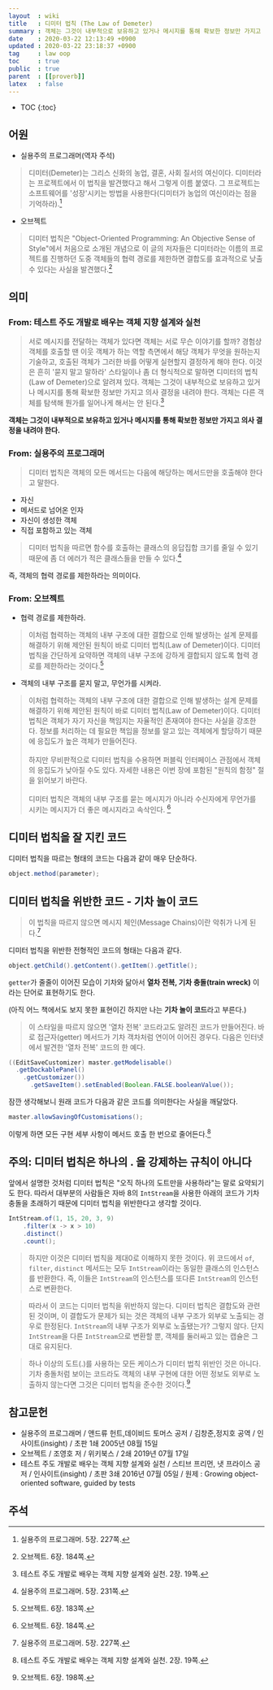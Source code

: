 ```yaml
---
layout  : wiki
title   : 디미터 법칙 (The Law of Demeter)
summary : 객체는 그것이 내부적으로 보유하고 있거나 메시지를 통해 확보한 정보만 가지고 의사 결정을 내려야 한다
date    : 2020-03-22 12:13:49 +0900
updated : 2020-03-22 23:18:37 +0900
tag     : law oop
toc     : true
public  : true
parent  : [[proverb]]
latex   : false
---
```

* TOC
{:toc}

## 어원

- 실용주의 프로그래머(역자 주석)

> 디미터(Demeter)는 그리스 신화의 농업, 결혼, 사회 질서의 여신이다.
디미터라는 프로젝트에서 이 법칙을 발견했다고 해서 그렇게 이름 붙였다.
그 프로젝트는 소프트웨어를 '성장'시키는 방법을 사용한다(디미터가 농업의 여신이라는 점을 기억하라).[^andrew-227]

- 오브젝트

> 디미터 법칙은 "Object-Oriented Programming: An Objective Sense of Style"에서 처음으로 소개된 개념으로 이 글의 저자들은 디미터라는 이름의 프로젝트를 진행하던 도중 객체들의 협력 경로를 제한하면 결합도를 효과적으로 낮출 수 있다는 사실을 발견했다.[^cho-184]

## 의미

### From: 테스트 주도 개발로 배우는 객체 지향 설계와 실천

> 서로 메시지를 전달하는 객체가 있다면 객체는 서로 무슨 이야기를 할까?
경험상 객체를 호출할 땐 이웃 객체가 하는 역할 측면에서 해당 객체가 무엇을 원하는지 기술하고,
호출된 객체가 그러한 바를 어떻게 실현할지 결정하게 해야 한다.
이것은 흔히 '묻지 말고 말하라' 스타일이나 좀 더 형식적으로 말하면 디미터의 법칙(Law of Demeter)으로 알려져 있다.
객체는 그것이 내부적으로 보유하고 있거나 메시지를 통해 확보한 정보만 가지고 의사 결정을 내려야 한다.
객체는 다른 객체를 탐색해 뭔가를 일어나게 해서는 안 된다.[^steve-19]

**객체는 그것이 내부적으로 보유하고 있거나 메시지를 통해 확보한 정보만 가지고 의사 결정을 내려야 한다.**

### From: 실용주의 프로그래머

> 디미터 법칙은 객체의 모든 메서드는 다음에 해당하는 메서드만을 호출해야 한다고 말한다.
- 자신
- 메서드로 넘어온 인자
- 자신이 생성한 객체
- 직접 포함하고 있는 객체

> 디미터 법칙을 따르면 함수를 호출하는 클래스의 응답집합 크기를 줄일 수 있기 때문에 좀 더 에러가 적은 클래스들을 만들 수 있다.[^andrew-231]

즉, 객체의 협력 경로를 제한하라는 의미이다.

### From: 오브젝트

- 협력 경로를 제한하라.

> 이처럼 협력하는 객체의 내부 구조에 대한 결합으로 인해 발생하는 설계 문제를 해결하기 위해 제안된 원칙이 바로 디미터 법칙(Law of Demeter)이다.
디미터 법칙을 간단하게 요약하면 객체의 내부 구조에 강하게 결합되지 않도록 협력 경로를 제한하라는 것이다.[^cho-183]

- 객체의 내부 구조를 묻지 말고, 무언가를 시켜라.

> 이처럼 협력하는 객체의 내부 구조에 대한 결합으로 인해 발생하는 설계 문제를 해결하기 위해 제안된 원칙이 바로 디미터 법칙(Law of Demeter)이다.
> 디미터 법칙은 객체가 자기 자신을 책임지는 자율적인 존재여야 한다는 사실을 강조한다.
정보를 처리하는 데 필요한 책임을 정보를 알고 있는 객체에게 할당하기 때문에 응집도가 높은 객체가 만들어진다.
<br/><br/>
하지만 무비판적으로 디미터 법칙을 수용하면 퍼블릭 인터페이스 관점에서 객체의 응집도가 낮아질 수도 있다.
자세한 내용은 이번 장에 포함된 "원칙의 함정" 절을 읽어보기 바란다.
<br/><br/>
디미터 법칙은 객체의 내부 구조를 묻는 메시지가 아니라 수신자에게 무언가를 시키는 메시지가 더 좋은 메시지라고 속삭인다.
[^cho-186]

## 디미터 법칙을 잘 지킨 코드

디미터 법칙을 따르는 형태의 코드는 다음과 같이 매우 단순하다.

```java
object.method(parameter);
```

## 디미터 법칙을 위반한 코드 - 기차 놀이 코드

> 이 법칙을 따르지 않으면 메시지 체인(Message Chains)이란 악취가 나게 된다.[^andrew-227]

디미터 법칙을 위반한 전형적인 코드의 형태는 다음과 같다.

```java
object.getChild().getContent().getItem().getTitle();
```

`getter`가 줄줄이 이어진 모습이 기차와 닮아서 **열차 전복, 기차 충돌(train wreck)** 이라는 단어로 표현하기도 한다.

(아직 어느 책에서도 보지 못한 표현이긴 하지만 나는 **기차 놀이 코드**라고 부른다.)

> 이 스타일을 따르지 않으면 '열차 전복' 코드라고도 알려진 코드가 만들어진다.
바로 접근자(getter) 메서드가 기차 객차처럼 연이어 이어진 경우다.
다음은 인터넷에서 발견한 '열차 전복' 코드의 한 예다.
```java
((EditSaveCustomizer) master.getModelisable()
  .getDockablePanel()
    .getCustomizer())
      .getSaveItem().setEnabled(Boolean.FALSE.booleanValue());
```
잠깐 생각해보니 원래 코드가 다음과 같은 코드를 의미한다는 사실을 깨달았다.
```java
master.allowSavingOfCustomisations();
```
이렇게 하면 모든 구현 세부 사항이 메서드 호출 한 번으로 줄어든다.[^steve-19]

## 주의: 디미터 법칙은 하나의 . 을 강제하는 규칙이 아니다

>
앞에서 설명한 것처럼 디미터 법칙은 "오직 하나의 도트만을 사용하라"는 말로 요약되기도 한다. 따라서 대부분의 사람들은 자바 8의 `IntStream`을 사용한 아래의 코드가 기차 충돌을 초래하기 때문에 디미터 법칙을 위반한다고 생각할 것이다.
```java
IntStream.of(1, 15, 20, 3, 9)
    .filter(x -> x > 10)
    .distinct()
    .count();
```
> 하지만 이것은 디미터 법칙을 제대0로 이해하지 못한 것이다.
위 코드에서 `of`, `filter`, `distinct` 메서드는 모두 `IntStream`이라는 동일한 클래스의 인스턴스를 반환한다. 즉, 이들은 `IntStream`의 인스턴스를 또다른 `IntStream`의 인스턴스로 변환한다.

> 따라서 이 코드는 디미터 법칙을 위반하지 않는다.
디미터 법칙은 결합도와 관련된 것이며, 이 결합도가 문제가 되는 것은 객체의 내부 구조가 외부로 노출되는 경우로 한정된다.
`IntStream`의 내부 구조가 외부로 노출됐는가? 그렇지 않다. 단지 `IntStream`을 다른 `IntStream`으로 변환할 뿐, 객체를 둘러싸고 있는 캡슐은 그대로 유지된다.

> 하나 이상의 도트(.)를 사용하는 모든 케이스가 디미터 법칙 위반인 것은 아니다. 기차 충돌처럼 보이는 코드라도 객체의 내부 구현에 대한 어떤 정보도 외부로 노출하지 않는다면 그것은 디미터 법칙을 준수한 것이다.[^cho-198]


## 참고문헌

- 실용주의 프로그래머 / 앤드류 헌트,데이비드 토머스 공저 / 김창준,정지호 공역 / 인사이트(insight) / 초판 1쇄 2005년 08월 15일
- 오브젝트 / 조영호 저 / 위키북스 / 2쇄 2019년 07월 17일
- 테스트 주도 개발로 배우는 객체 지향 설계와 실천 / 스티브 프리먼, 냇 프라이스 공저 / 인사이트(insight) / 초판 3쇄 2016년 07월 05일 / 원제 : Growing object-oriented software, guided by tests

## 주석

[^andrew-227]: 실용주의 프로그래머. 5장. 227쪽.
[^andrew-231]: 실용주의 프로그래머. 5장. 231쪽.

[^cho-183]: 오브젝트. 6장. 183쪽.
[^cho-184]: 오브젝트. 6장. 184쪽.
[^cho-185]: 오브젝트. 6장. 185쪽.
[^cho-186]: 오브젝트. 6장. 184쪽.
[^cho-198]: 오브젝트. 6장. 198쪽.
[^steve-19]: 테스트 주도 개발로 배우는 객체 지향 설계와 실천. 2장. 19쪽.

